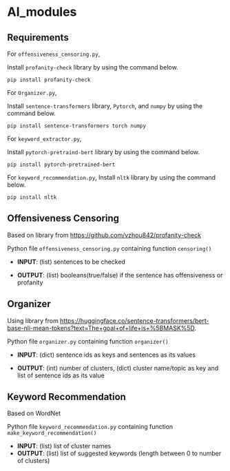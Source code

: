 # AI_modules

## Requirements
For `offensiveness_censoring.py`,

Install `profanity-check` library by using the command below.
```
pip install profanity-check
```

For `Organizer.py`,

Install `sentence-transformers` library, `Pytorch`, and `numpy` by using the command below.
```
pip install sentence-transformers torch numpy
```

For `keyword_extractor.py`, 

Install `pytorch-pretraind-bert` library by using the command below.
```
pip install pytorch-pretrained-bert
```

For `keyword_recommendation.py`,
Install `nltk` library by using the command below.
```
pip install nltk
```


## Offensiveness Censoring
Based on library from https://github.com/vzhou842/profanity-check

Python file `offensiveness_censoring.py` containing function `censoring()`


  - **INPUT**: (list) sentences to be checked
  
  - **OUTPUT**: (list) booleans(true/false) if the sentence has offensiveness or profanity
  
  
## Organizer
Using library from https://huggingface.co/sentence-transformers/bert-base-nli-mean-tokens?text=The+goal+of+life+is+%5BMASK%5D.

Python file `organizer.py` containing function `organizer()`

  - **INPUT**: (dict) sentence ids as keys and sentences as its values
  
  - **OUTPUT**: (int) number of clusters, (dict) cluster name/topic as key and list of sentence ids as its value
  
  
## Keyword Recommendation
Based on WordNet

Python file `keyword_recommendation.py` containing function `make_keyword_recommendation()`

  - **INPUT**: (list) list of cluster names
  - **OUTPUT**: (list) list of suggested keywords (length between 0 to number of clusters)

  

